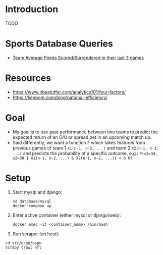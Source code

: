 # Introduction

TODO

# Sports Database Queries
* [Team Average Points Scored/Surrendered in their last 3 games](https://sportsdatabase.com/nba/query?output=default&sdql=date%2C+1*round%28A%28points%2C+N%3D3%29%2C+2%29%2C+1*round%28A%28o%3Apoints%2C+N%3D3%29%2C+2%29+%40+team+and+season%3E2005&submit=++S+D+Q+L+%21++)

# Resources
* https://www.nbastuffer.com/analytics101/four-factors/
* https://kenpom.com/blog/national-efficiency/

# Goal
* My goal is to use past performance between two teams to predict the expected return of an O/U or spread bet in an upcoming match up.
* Said differently, we want a function `P` which takes features from previous games of team 1 `X1(n-1, n-2, ...)` and team 2 `X2(n-1, n-2, ...)` and predicts the probability of a specific outcome, e.g.: `P(s1=34, s2=30 | X1(n-1, n-2, ...) & X2(n-1, n-2, ...)) = 0.07`

# Setup
1. Start mysql and django:
    ```
    cd database/mysql
    docker-compose up
    ```
2. Enter active container (either mysql or django/web):
    ```
    docker exec -it <container_name> /bin/bash
    ```
3. Run scraper (on host):
```
cd src/espn/espn
scrapy crawl nfl
```